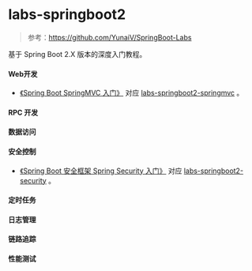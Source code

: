 # labs-springboot2
> 参考：https://github.com/YunaiV/SpringBoot-Labs

基于 Spring Boot 2.X 版本的深度入门教程。

#### Web开发
* [《Spring Boot SpringMVC 入门》](https://calm_java.gitee.io/blog/2020/01/06/labs-springboot2-SpringMVC/) 对应 [labs-springboot2-springmvc](https://github.com/yuyong725/labs-springboot2/tree/master/labs-springboot2-web/labs-springboot2-springmvc) 。


#### RPC 开发

#### 数据访问

#### 安全控制
* [《Spring Boot 安全框架 Spring Security 入门》](https://calm_java.gitee.io/blog/2019/12/29/labs-springboot2-security/) 对应 [labs-springboot2-security](https://github.com/yuyong725/labs-springboot2/tree/master/labs-springboot2-security-control/labs-springboot2-security) 。

#### 定时任务

#### 日志管理

#### 链路追踪

#### 性能测试